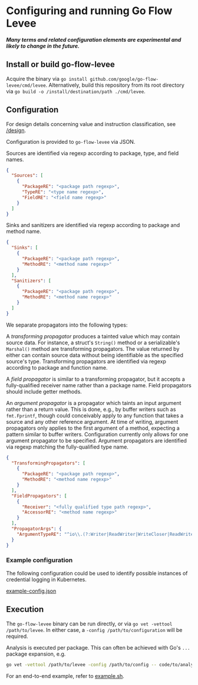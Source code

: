# Configuring and running Go Flow Levee

***Many terms and related configuration elements are experimental and likely to change in the future.***

## Install or build go-flow-levee

Acquire the binary via `go install github.com/google/go-flow-levee/cmd/levee`.
Alternatively, build this repository from its root directory via `go build -o /install/destination/path ./cmd/levee`.

## Configuration

For design details concerning value and instruction classification, see [/design](../design/README.md).

Configuration is provided to `go-flow-levee` via JSON.

Sources are identified via regexp according to package, type, and field names.
```json
{
  "Sources": [
    {
      "PackageRE": "<package path regexp>",
      "TypeRE": "<type name regexp>",
      "FieldRE": "<field name regexp>"
    }
  ]
}
```

Sinks and sanitizers are identified via regexp according to package and method name.

```json
{
  "Sinks": [
    {
      "PackageRE": "<package path regexp>",
      "MethodRE": "<method name regexp>"
    }
  ],
  "Sanitizers": [
    {
      "PackageRE": "<package path regexp>",
      "MethodRE": "<method name regexp>"
    }
  ]
}
```

We separate propagators into the following types:

A *transforming propagator* produces a tainted value which may contain source data.
For instance, a struct's `String()` method or a serializable's `Marshal()` method are transforming propagators.
The value returned by either can contain source data without being identifiable as the specified source's type.
Transforming propagators are identified via regexp according to package and function name.

A *field propagator* is similar to a transforming propagator,
but it accepts a fully-qualified receiver name rather than a package name.
Field propagators should include getter methods.

An *argument propagator* is a propagator which taints an input argument rather than a return value.
This is done, e.g., by buffer writers such as `fmt.Fprintf`, though could conceivably apply to any function that takes a source and any other reference argument.
At time of writing, argument propagators only applies to the first argument of a method, expecting a pattern similar to buffer writers.
Configuration currently only allows for one argument propagator to be specified.
Argument propagators are identified via regexp matching the fully-qualified type name.

```json
{
  "TransformingPropagators": [
    {
      "PackageRE": "<package path regexp>",
      "MethodRE": "<method name regexp>"
    }
  ],
  "FieldPropagators": [
    {
      "Receiver": "<fully qualified type path regexp>",
      "AccessorRE": "<method name regexp>"
    }
  ],
  "PropagatorArgs": {
    "ArgumentTypeRE": "^io\\.(?:Writer|ReadWriter|WriteCloser|ReadWriteCloser)$"
  }
}
```

### Example configuration

The following configuration could be used to identify possible instances of credential logging in Kubernetes.

[example-config.json](example-config.json)

## Execution

The `go-flow-levee` binary can be run directly, or via `go vet -vettool /path/to/levee`.
In either case, a `-config /path/to/configuration` will be required.

Analysis is executed per package.
This can often be achieved with Go's `...` package expansion, e.g. 
```bash
go vet -vettool /path/to/levee -config /path/to/config -- code/to/analyze/root/...
```

For an end-to-end example, refer to [example.sh](example.sh).
